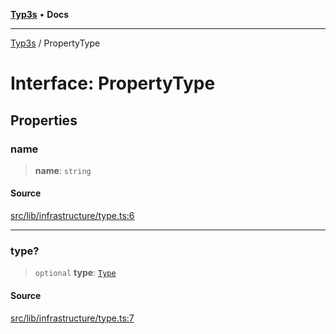 [**Typ3s**](../README.md) • **Docs**

***

[Typ3s](../README.md) / PropertyType

# Interface: PropertyType

## Properties

### name

> **name**: `string`

#### Source

[src/lib/infrastructure/type.ts:6](https://github.com/data7expressions/typ3s/blob/0909ee19af27c380ec4b1564fafb2fe2d0d68d8d/src/lib/infrastructure/type.ts#L6)

***

### type?

> `optional` **type**: [`Type`](../classes/Type.md)

#### Source

[src/lib/infrastructure/type.ts:7](https://github.com/data7expressions/typ3s/blob/0909ee19af27c380ec4b1564fafb2fe2d0d68d8d/src/lib/infrastructure/type.ts#L7)
